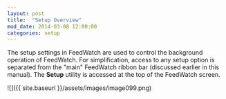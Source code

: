 ```yaml
---
layout: post
title:  "Setup Overview"
mod_date: 2014-03-08 12:00:00
categories: setup
---
```


The setup settings in FeedWatch are used to control the background operation of FeedWatch. For simplification, access to any setup option is separated from the "main" FeedWatch ribbon bar (discussed earlier in this manual). The **Setup** utility is accessed at the top of the FeedWatch screen.

![]({{ site.baseurl }}/assets/images/image099.png)
